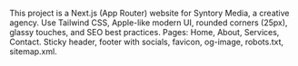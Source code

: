 <!-- Use this file to provide workspace-specific custom instructions to Copilot. For more details, visit https://code.visualstudio.com/docs/copilot/copilot-customization#_use-a-githubcopilotinstructionsmd-file -->

This project is a Next.js (App Router) website for Syntory Media, a creative agency. Use Tailwind CSS, Apple-like modern UI, rounded corners (25px), glassy touches, and SEO best practices. Pages: Home, About, Services, Contact. Sticky header, footer with socials, favicon, og-image, robots.txt, sitemap.xml.
